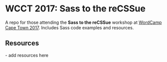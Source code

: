 <h1>WCCT 2017: Sass to the reCSSue</h1>

A repo for those attending the **Sass to the reCSSue** workshop at <a href="https://2017.capetown.wordcamp.org/" target="blank">WordCamp Cape Town 2017</a>. Includes Sass code examples and resources.

<h2>Resources</h2>
- add resources here
